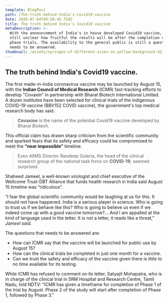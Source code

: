 ```yaml
---
template: BlogPost
path: /The-truth-behind-India's-Covid19-vaccine
date: 2020-07-04T09:58:45.758Z
title: The truth behind India's Covid19 vaccine
metaDescription: >-
  With the announcement of India's in house developed Covid19 vaccine, it is
  still unclear how fruitful the results will be after the completion of First
  phase trials. The availability to the general public is still a question that
  needs to be answered.
thumbnail: /assets/syringes-of-different-sizes-on-yellow-background-4210551 (1).jpg
---
```

## **The truth behind India's Covid19 vaccine.**

The first made-in-India coronavirus vaccine may be launched by August 15, with the **Indian Council of Medical Research** (ICMR) fast-tracking efforts to develop "Covaxin" in partnership with Bharat Biotech International Limited. A dozen institutes have been selected for clinical trials of the indigenous COVID-19 vaccine (BBV152 COVID vaccine), the government's top medical research body has said.

> **Covaxine** is the name of the potential Covid19 vaccine developed by Bharat Biotech.

This official claim has drawn sharp criticism from the scientific community and sparked fears that its safety and efficacy could be compromised to meet the **“near impossible”** timeline.

> Even AIIMS Director Randeep Guleria, the head of the clinical research group of the national task force on **COVID-19**, seemed surprised.

Shaheed Jameel, a well-known virologist and chief executive of the Wellcome Trust-DBT Alliance that funds health research in India said August 15 timeline was “ridiculous”.

“I fear the global scientific community would be laughing at us for this. It should not have happened. India is a serious player in science. Who is going to trust us if we behave like this? Who is going to believe us even if we indeed come up with a good vaccine tomorrow?… And I am appalled at the kind of language used in the letter. It is not a letter, it reads like a threat,” *Jameel said.*

The questions that needs to be answered are:

* How can ICMR say that the vaccine will be launched for public use by August 15?
* How can the clinical trials be completed in just one month for a vaccine.
* Can we trust  the safety and efficacy of the vaccine given there is little to no time available for its testing.



While ICMR has refused to comment on its letter, Satyajit Mohapatra, who is in charge of the clinical trial in SRM Hospital and Research Centre, Tamil Nadu, told NDTV: "ICMR has given a timeframe for completion of Phase 1 of the trial by August. Phase 2 of the study will start after completion of Phase 1, followed by Phase 3."
